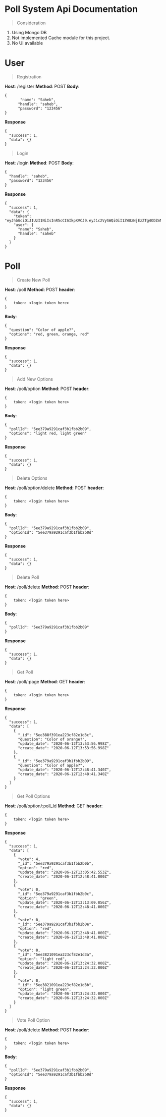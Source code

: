 ﻿# Poll System Api Documentation

> Consideration
 1. Using Mongo DB
 2. Not implemented Cache module for this project.
 3. No UI available

# User

> Registration

**Host**: /register
**Method**: POST
**Body**: 
  ```
  {
		 "name": "Saheb",
		"handle": "saheb",
		"password": "123456"
 }
 ```
 **Response**
```
{
  "success": 1,
  "data": {}
}
```

> Login

**Host**: /login
**Method**: POST
**Body**: 
  ```
  {
	"handle": "saheb",
	"password": "123456"
}
```
 **Response**
```
{
  "success": 1,
  "data": {
    "token": "eyJhbGciOiJIUzI1NiIsInR5cCI6IkpXVCJ9.eyJ1c2VySWQiOiI1ZWUzNjEzZTg4ODZmNDM1ZDQ4ZGU3ZWEiLCJjcmVhdGVkQXQiOiJGcmksIDEyIEp1biAyMDIwIDExOjIwOjIzIEdNVCIsImlhdCI6MTU5MTk2MDgyM30.PJyigustXccMaTYM5F5IiuqgwwFRUn9qslGqLp4iqQo",
    "user": {
      "name": "Saheb",
      "handle": "saheb"
    }
  }
}
```

# Poll

> Create New Poll

**Host**: /poll
**Method**: POST
**header**: 
```
{
	token: <login token here>
}
```
**Body**: 
  ```
{
	"question": "Color of apple?",
	"options": "red, green, orange, red"
}
 ```
 **Response**
```
{
  "success": 1,
  "data": {}
}
```

> Add New Options

**Host**: /poll/option
**Method**: POST
**header**: 
```
{
	token: <login token here>
}
```
**Body**: 
  ```
{
	"pollId": "5ee379a9291caf3b1fbb2b09",
	"options": "light red, light green"
}
 ```
 **Response**
```
{
  "success": 1,
  "data": {}
}
```


> Delete Options

**Host**: /poll/option/delete
**Method**: POST
**header**: 
```
{
	token: <login token here>
}
```
**Body**: 
  ```
{
	"pollId": "5ee379a9291caf3b1fbb2b09",
	"optionId": "5ee379a9291caf3b1fbb2b0d"
}
 ```
 **Response**
```
{
  "success": 1,
  "data": {}
}
```

> Delete Poll

**Host**: /poll/delete
**Method**: POST
**header**: 
```
{
	token: <login token here>
}
```
**Body**: 
  ```
{
	"pollId": "5ee379a9291caf3b1fbb2b09"
}
 ```
 **Response**
```
{
  "success": 1,
  "data": {}
}
```
> Get Poll

**Host**: /poll/:page
**Method**: GET
**header**: 
```
{
	token: <login token here>
}
```
 **Response**
```
{
  "success": 1,
  "data": [
    {
      "_id": "5ee388f391ea223cf82e1d3c",
      "question": "Color of orange?",
      "update_date": "2020-06-12T13:53:56.998Z",
      "create_date": "2020-06-12T13:53:56.998Z"
    },
    {
      "_id": "5ee379a9291caf3b1fbb2b09",
      "question": "Color of apple?",
      "update_date": "2020-06-12T12:48:41.340Z",
      "create_date": "2020-06-12T12:48:41.340Z"
    }
  ]
}
```

> Get Poll Options

**Host**: /poll/option/:poll_Id
**Method**: GET
**header**: 
```
{
	token: <login token here>
}
```
 **Response**
```
{
  "success": 1,
  "data": [
    {
      "vote": 4,
      "_id": "5ee379a9291caf3b1fbb2b0b",
      "option": "red",
      "update_date": "2020-06-12T13:05:42.553Z",
      "create_date": "2020-06-12T12:48:41.000Z"
    },
    {
      "vote": 0,
      "_id": "5ee379a9291caf3b1fbb2b0c",
      "option": "green",
      "update_date": "2020-06-12T13:13:09.056Z",
      "create_date": "2020-06-12T12:48:41.000Z"
    },
    {
      "vote": 0,
      "_id": "5ee379a9291caf3b1fbb2b0e",
      "option": "red",
      "update_date": "2020-06-12T12:48:41.000Z",
      "create_date": "2020-06-12T12:48:41.000Z"
    },
    {
      "vote": 0,
      "_id": "5ee3821091ea223cf82e1d3a",
      "option": "light red",
      "update_date": "2020-06-12T13:24:32.000Z",
      "create_date": "2020-06-12T13:24:32.000Z"
    },
    {
      "vote": 0,
      "_id": "5ee3821091ea223cf82e1d3b",
      "option": "light green",
      "update_date": "2020-06-12T13:24:32.000Z",
      "create_date": "2020-06-12T13:24:32.000Z"
    }
  ]
}
```


> Vote Poll Option

**Host**: /poll/delete
**Method**: POST
**header**: 
```
{
	token: <login token here>
}
```
**Body**: 
  ```
{
	"pollId": "5ee379a9291caf3b1fbb2b09",
	"optionId": "5ee379a9291caf3b1fbb2b0d"
}
 ```
 **Response**
```
{
  "success": 1,
  "data": {}
}
```

